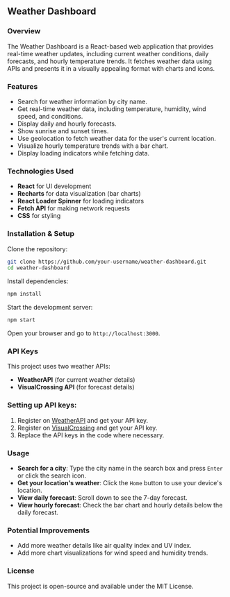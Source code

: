 ## Weather Dashboard

### Overview
The Weather Dashboard is a React-based web application that provides real-time weather updates, including current weather conditions, daily forecasts, and hourly temperature trends. It fetches weather data using APIs and presents it in a visually appealing format with charts and icons.

### Features
- Search for weather information by city name.
- Get real-time weather data, including temperature, humidity, wind speed, and conditions.
- Display daily and hourly forecasts.
- Show sunrise and sunset times.
- Use geolocation to fetch weather data for the user's current location.
- Visualize hourly temperature trends with a bar chart.
- Display loading indicators while fetching data.

### Technologies Used
- **React** for UI development
- **Recharts** for data visualization (bar charts)
- **React Loader Spinner** for loading indicators
- **Fetch API** for making network requests
- **CSS** for styling

### Installation & Setup
Clone the repository:
```sh
git clone https://github.com/your-username/weather-dashboard.git
cd weather-dashboard
```
Install dependencies:
```sh
npm install
```
Start the development server:
```sh
npm start
```
Open your browser and go to `http://localhost:3000`.

### API Keys
This project uses two weather APIs:
- **WeatherAPI** (for current weather details)
- **VisualCrossing API** (for forecast details)

### Setting up API keys:
1. Register on [WeatherAPI](https://www.weatherapi.com/) and get your API key.
2. Register on [VisualCrossing](https://www.visualcrossing.com/) and get your API key.
3. Replace the API keys in the code where necessary.

### Usage
- **Search for a city**: Type the city name in the search box and press `Enter` or click the search icon.
- **Get your location's weather**: Click the `Home` button to use your device's location.
- **View daily forecast**: Scroll down to see the 7-day forecast.
- **View hourly forecast**: Check the bar chart and hourly details below the daily forecast.

### Potential Improvements
- Add more weather details like air quality index and UV index.
- Add more chart visualizations for wind speed and humidity trends.

### License
This project is open-source and available under the MIT License.